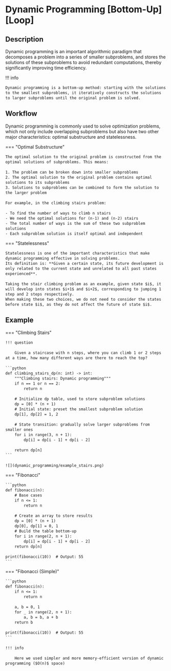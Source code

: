 # Dynamic Programming [Bottom-Up] [Loop]

## Description

Dynamic programming is an important algorithmic paradigm that decomposes a problem into a series of smaller subproblems, and stores the solutions of these subproblems to avoid redundant computations, thereby significantly improving time efficiency.

!!! info

    Dynamic programming is a bottom-up method: starting with the solutions to the smallest subproblems, it iteratively constructs the solutions to larger subproblems until the original problem is solved.

## Workflow

Dynamic programming is commonly used to solve optimization problems, which not only include overlapping subproblems but also have two other major characteristics: optimal substructure and statelessness.

=== "Optimal Substructure"

    The optimal solution to the original problem is constructed from the optimal solutions of subproblems. This means:

    1. The problem can be broken down into smaller subproblems
    2. The optimal solution to the original problem contains optimal solutions to its subproblems
    3. Solutions to subproblems can be combined to form the solution to the larger problem

    For example, in the climbing stairs problem:

    - To find the number of ways to climb n stairs
    - We need the optimal solutions for (n-1) and (n-2) stairs
    - The total number of ways is the sum of these two subproblem solutions
    - Each subproblem solution is itself optimal and independent

=== "Statelessness"

    Statelessness is one of the important characteristics that make dynamic programming effective in solving problems.
    Its definition is: **Given a certain state, its future development is only related to the current state and unrelated to all past states experienced**.

    Taking the stair climbing problem as an example, given state $i$, it will develop into states $i+1$ and $i+2$, corresponding to jumping 1 step and 2 steps respectively.
    When making these two choices, we do not need to consider the states before state $i$, as they do not affect the future of state $i$.

## Example

=== "Climbing Stairs"

    !!! question

        Given a staircase with n steps, where you can climb 1 or 2 steps at a time, how many different ways are there to reach the top?

    ```python
    def climbing_stairs_dp(n: int) -> int:
        """Climbing stairs: Dynamic programming"""
        if n == 1 or n == 2:
            return n

        # Initialize dp table, used to store subproblem solutions
        dp = [0] * (n + 1)
        # Initial state: preset the smallest subproblem solution
        dp[1], dp[2] = 1, 2

        # State transition: gradually solve larger subproblems from smaller ones
        for i in range(3, n + 1):
            dp[i] = dp[i - 1] + dp[i - 2]

        return dp[n]
    ```

    ![](dynamic_programming/example_stairs.png)

=== "Fibonacci"

    ```python
    def fibonacci(n):
        # Base cases
        if n <= 1:
            return n

        # Create an array to store results
        dp = [0] * (n + 1)
        dp[0], dp[1] = 0, 1
        # Build the table bottom-up
        for i in range(2, n + 1):
            dp[i] = dp[i - 1] + dp[i - 2]
        return dp[n]

    print(fibonacci(10))  # Output: 55
    ```

=== "Fibonacci (Simple)"

    ```python
    def fibonacci(n):
        if n <= 1:
            return n

        a, b = 0, 1
        for _ in range(2, n + 1):
            a, b = b, a + b
        return b

    print(fibonacci(10))  # Output: 55
    ```

    !!! info

        Here we used simpler and more memory-efficient version of dynamic programming ($O(n)$ space)
